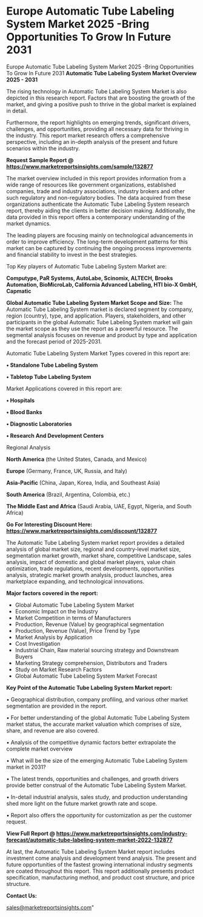 # Europe Automatic Tube Labeling System Market 2025 -Bring Opportunities To Grow In Future 2031
Europe Automatic Tube Labeling System Market 2025 -Bring Opportunities To Grow In Future 2031
<Strong> Automatic Tube Labeling System Market Overview 2025 - 2031</strong>

The rising technology in Automatic Tube Labeling System Market is also depicted in this research report. Factors that are boosting the growth of the market, and giving a positive push to thrive in the global market is explained in detail.

Furthermore, the report highlights on emerging trends, significant drivers, challenges, and opportunities, providing all necessary data for thriving in the industry. This report market research offers a comprehensive perspective, including an in-depth analysis of the present and future scenarios within the industry.

<strong>Request Sample Report @ <a href=https://www.marketreportsinsights.com/sample/132877>https://www.marketreportsinsights.com/sample/132877</a></strong>

The market overview included in this report provides information from a wide range of resources like government organizations, established companies, trade and industry associations, industry brokers and other such regulatory and non-regulatory bodies. The data acquired from these organizations authenticate the Automatic Tube Labeling System research report, thereby aiding the clients in better decision making. Additionally, the data provided in this report offers a contemporary understanding of the market dynamics.

The leading players are focusing mainly on technological advancements in order to improve efficiency. The long-term development patterns for this market can be captured by continuing the ongoing process improvements and financial stability to invest in the best strategies.

Top Key players of Automatic Tube Labeling System Market are:

<strong>Computype, PaR Systems, AutoLabe, Scinomix, ALTECH, Brooks Automation, BioMicroLab, California Advanced Labeling, HTI bio-X GmbH, Capmatic</strong>

<strong><b>Global Automatic Tube Labeling System Market Scope and Size:</b></strong>
The Automatic Tube Labeling System market is declared segment by company, region (country), type, and application. Players, stakeholders, and other participants in the global Automatic Tube Labeling System market will gain the market scope as they use the report as a powerful resource. The segmental analysis focuses on revenue and product by type and application and the forecast period of 2025-2031.

Automatic Tube Labeling System Market Types covered in this report are:

<strong>• Standalone Tube Labeling System

• Tabletop Tube Labeling System</strong>

Market Applications covered in this report are:

<strong>• Hospitals

• Blood Banks

• Diagnostic Laboratories

• Research And Development Centers</strong> 

Regional Analysis

<strong>North America</strong> (the United States, Canada, and Mexico)

<strong>Europe</strong> (Germany, France, UK, Russia, and Italy)

<strong>Asia-Pacific</strong> (China, Japan, Korea, India, and Southeast Asia)

<strong>South America</strong> (Brazil, Argentina, Colombia, etc.)

<strong>The Middle East and Africa</strong> (Saudi Arabia, UAE, Egypt, Nigeria, and South Africa)

<strong>Go For Interesting Discount Here: <a href=https://www.marketreportsinsights.com/discount/132877>https://www.marketreportsinsights.com/discount/132877</a></strong>

The Automatic Tube Labeling System market report provides a detailed analysis of global market size, regional and country-level market size, segmentation market growth, market share, competitive Landscape, sales analysis, impact of domestic and global market players, value chain optimization, trade regulations, recent developments, opportunities analysis, strategic market growth analysis, product launches, area marketplace expanding, and technological innovations.

<strong><b>Major factors covered in the report:</b></strong>
<ul>
  <li>Global Automatic Tube Labeling System Market </li>
  <li>Economic Impact on the Industry</li>
  <li>Market Competition in terms of Manufacturers</li>
  <li>Production, Revenue (Value) by geographical segmentation</li>
  <li>Production, Revenue (Value), Price Trend by Type</li>
  <li>Market Analysis by Application</li>
  <li>Cost Investigation</li>
  <li>Industrial Chain, Raw material sourcing strategy and Downstream Buyers</li>
  <li>Marketing Strategy comprehension, Distributors and Traders</li>
  <li>Study on Market Research Factors</li>
  <li>Global Automatic Tube Labeling System Market Forecast</li>
</ul>

<strong><b>Key Point of the Automatic Tube Labeling System Market report:</b></strong>

• Geographical distribution, company profiling, and various other market segmentation are provided in the report.

• For better understanding of the global Automatic Tube Labeling System market status, the accurate market valuation which comprises of size, share, and revenue are also covered.

• Analysis of the competitive dynamic factors better extrapolate the complete market overview

• What will be the size of the emerging Automatic Tube Labeling System market in 2031?

• The latest trends, opportunities and challenges, and growth drivers provide better construal of the Automatic Tube Labeling System Market.

• In-detail industrial analysis, sales study, and production understanding shed more light on the future market growth rate and scope.

• Report also offers the opportunity for customization as per the customer request.

<strong><b>View Full Report @ <a href=https://www.marketreportsinsights.com/industry-forecast/automatic-tube-labeling-system-market-2022-132877>https://www.marketreportsinsights.com/industry-forecast/automatic-tube-labeling-system-market-2022-132877</a></b></strong>


At last, the Automatic Tube Labeling System Market report includes investment come analysis and development trend analysis. The present and future opportunities of the fastest growing international industry segments are coated throughout this report. This report additionally presents product specification, manufacturing method, and product cost structure, and price structure.

<strong>Contact Us:</strong>

sales@marketreportsinsights.com"
